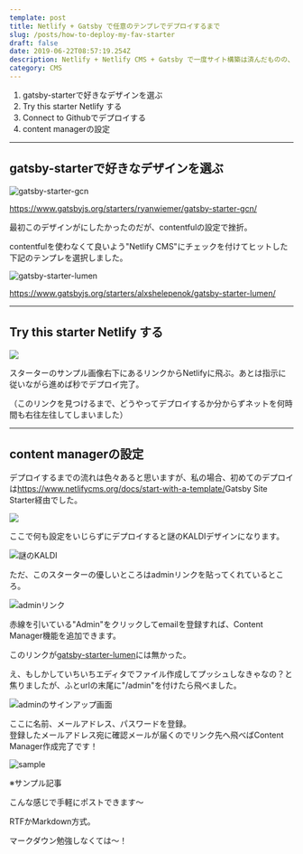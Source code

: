 ```yaml
---
template: post
title: Netlify + Gatsby で任意のテンプレでデプロイするまで
slug: /posts/how-to-deploy-my-fav-starter
draft: false
date: 2019-06-22T08:57:19.254Z
description: Netlify + Netlify CMS + Gatsby で一度サイト構築は済んだものの、好みのデザインのテンプレでデプロイし直した備忘録。
category: CMS
---
```

1. gatsby-starterで好きなデザインを選ぶ
2. Try this starter Netlify する
3. Connect to Githubでデプロイする
4. content managerの設定

- - -

## **gatsby-starterで好きなデザインを選ぶ**

![](/media/676a4064c65c6241491c7cec0fdfe45e.png "gatsby-starter-gcn")

<https://www.gatsbyjs.org/starters/ryanwiemer/gatsby-starter-gcn/>

最初このデザインがにしたかったのだが、contentfulの設定で挫折。  

contentfulを使わなくて良いよう"Netlify CMS"にチェックを付けてヒットした下記のテンプレを選択しました。

![](/media/67579028d94db53a0e7cac5403204efa.png "gatsby-starter-lumen")

<https://www.gatsbyjs.org/starters/alxshelepenok/gatsby-starter-lumen/>

- - -

## Try this starter Netlify する

![](/media/trythisstarter.png)

スターターのサンプル画像右下にあるリンクからNetlifyに飛ぶ。あとは指示に従いながら進めば秒でデプロイ完了。

（このリンクを見つけるまで、どうやってデプロイするか分からずネットを何時間も右往左往してしまいました）

- - -

## content managerの設定

デプロイするまでの流れは色々あると思いますが、私の場合、初めてのデプロイは<https://www.netlifycms.org/docs/start-with-a-template/>Gatsby Site Starter経由でした。

![](/media/スクリーンショット-2019-06-22-18.56.53.png)

ここで何も設定をいじらずにデプロイすると謎のKALDIデザインになります。

![](/media/7b045e345369cdbae5e6d6b1035fb864.png "謎のKALDI")

ただ、このスターターの優しいところはadminリンクを貼ってくれているところ。

![](/media/スクリーンショット-2019-06-22-18.46.36.png "adminリンク")

赤線を引いている"Admin"をクリックしてemailを登録すれば、Content Manager機能を追加できます。

このリンクが[gatsby-starter-lumen](https://www.gatsbyjs.org/starters/alxshelepenok/gatsby-starter-lumen/)には無かった。  

え、もしかしていちいちエディタでファイル作成してプッシュしなきゃなの？と焦りましたが、ふとurlの末尾に"/admin"を付けたら飛べました。  

![adminのサインアップ画面](/media/スクリーンショット-2019-06-22-17.54.43.png)

ここに名前、メールアドレス、パスワードを登録。\
登録したメールアドレス宛に確認メールが届くのでリンク先へ飛べばContent Manager作成完了です！

![](/media/スクリーンショット-2019-06-22-19.35.17.png "sample")

※サンプル記事



こんな感じで手軽にポストできます〜

RTFかMarkdown方式。

マークダウン勉強しなくては〜！
